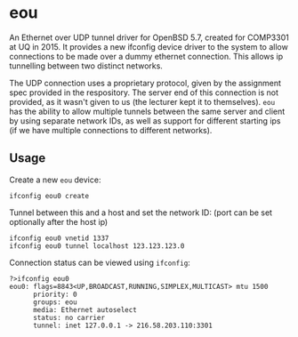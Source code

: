 eou
===

An Ethernet over UDP tunnel driver for OpenBSD 5.7, created for COMP3301 at UQ in 2015.
It provides a new ifconfig device driver to the system to allow connections to be
made over a dummy ethernet connection. This allows ip tunnelling between two distinct networks.

The UDP connection uses a proprietary protocol, given by the assignment spec provided in the respository.
The server end of this connection is not provided, as it wasn't given to us (the lecturer
kept it to themselves).
`eou` has the ability to allow multiple tunnels between the same server and client by using
separate network IDs, as well as support for different starting ips (if we have multiple connections
to different networks).

Usage
-----
Create a new `eou` device:
~~~
ifconfig eou0 create
~~~

Tunnel between this and a host and set the network ID: (port can be set optionally after the host ip)
~~~
ifconfig eou0 vnetid 1337
ifconfig eou0 tunnel localhost 123.123.123.0
~~~

Connection status can be viewed using `ifconfig`:
~~~
?>ifconfig eou0
eou0: flags=8843<UP,BROADCAST,RUNNING,SIMPLEX,MULTICAST> mtu 1500
      priority: 0
      groups: eou
      media: Ethernet autoselect
      status: no carrier
      tunnel: inet 127.0.0.1 -> 216.58.203.110:3301
~~~
